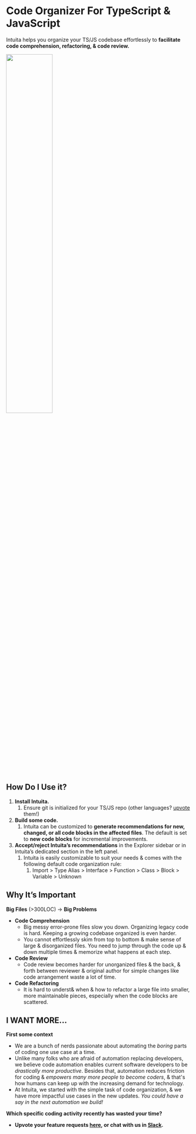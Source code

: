 # Code Organizer For TypeScript & JavaScript

Intuita helps you organize your TS/JS codebase effortlessly to **facilitate code comprehension, refactoring, & code review.** 

<img src="https://user-images.githubusercontent.com/78109534/186076206-0d6461b3-6a05-4dd7-823e-4004e4dfc38c.png" width="50%"/>


## How Do I Use it?
1. **Install Intuita.**
    1. Ensure git is initialized for your TS/JS repo (other languages? [upvote](https://feedback.intuita.io/feature-requests) them!)
2. **Build some code.**
    1. Intuita can be customized to **generate recommendations for new, changed, or all code blocks in the affected files**. The default is set to **new code blocks** for incremental improvements.
3. **Accept/reject Intuita’s recommendations** in the Explorer sidebar or in Intuita’s dedicated section in the left panel.
    1. Intuita is easily customizable to suit your needs & comes with the following default code organization rule:
        1. Import > Type Alias > Interface > Function > Class > Block > Variable > Unknown

## Why It’s Important

**Big Files** (>300LOC) → **Big Problems**

* **Code Comprehension**
    * Big messy error-prone files slow you down. Organizing legacy code is hard. Keeping a growing codebase organized is even harder.
    * You cannot effortlessly skim from top to bottom & make sense of large & disorganized files. You need to jump through the code up & down multiple times & memorize what happens at each step.
* **Code Review**
    * Code review becomes harder for unorganized files & the back, & forth between reviewer & original author for simple changes like code arrangement waste a lot of time.
* **Code Refactoring**
    * It is hard to underst& when & how to refactor a large file into smaller, more maintainable pieces, especially when the code blocks are scattered.


## I WANT MORE...

**First some context**

* We are a bunch of nerds passionate about automating the _boring_ parts of coding one use case at a time. 
* Unlike many folks who are afraid of automation replacing developers, we believe code automation enables current software developers to be *drastically more productive*. Besides that, automation reduces friction for coding & *empowers many more people to become coders*, & that's how humans can keep up with the increasing demand for technology. 
* At Intuita, we started with the simple task of code organization, & we have more impactful use cases in the new updates. *You could have a say in the next automation we build!*

**Which specific coding activity recently has wasted your time?**

* **Upvote your feature requests [here](https://feedback.intuita.io/feature-requests), or chat with us in [Slack](https://join.slack.com/t/intuita-inc/shared_invite/zt-1bjj5exxi-95yPfWi71HcO2p_sS5L2wA).**


